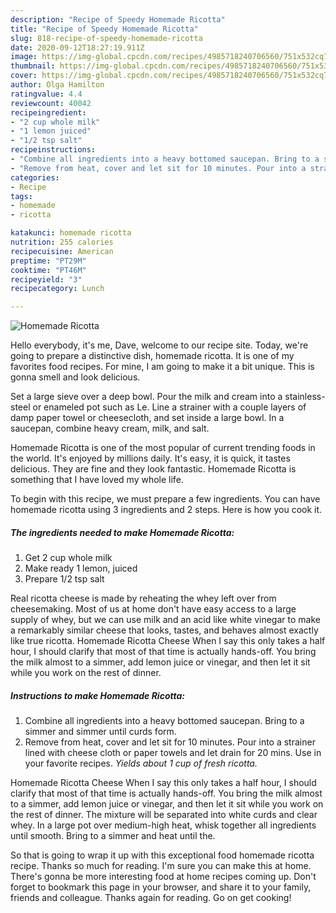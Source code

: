 ```yaml
---
description: "Recipe of Speedy Homemade Ricotta"
title: "Recipe of Speedy Homemade Ricotta"
slug: 818-recipe-of-speedy-homemade-ricotta
date: 2020-09-12T18:27:19.911Z
image: https://img-global.cpcdn.com/recipes/4985718240706560/751x532cq70/homemade-ricotta-recipe-main-photo.jpg
thumbnail: https://img-global.cpcdn.com/recipes/4985718240706560/751x532cq70/homemade-ricotta-recipe-main-photo.jpg
cover: https://img-global.cpcdn.com/recipes/4985718240706560/751x532cq70/homemade-ricotta-recipe-main-photo.jpg
author: Olga Hamilton
ratingvalue: 4.4
reviewcount: 40042
recipeingredient:
- "2 cup whole milk"
- "1 lemon juiced"
- "1/2 tsp salt"
recipeinstructions:
- "Combine all ingredients into a heavy bottomed saucepan. Bring to a simmer and simmer until curds form."
- "Remove from heat, cover and let sit for 10 minutes. Pour into a strainer lined with cheese cloth or paper towels and let drain for 20 mins. Use in your favorite recipes. *Yields about 1 cup of fresh ricotta.*"
categories:
- Recipe
tags:
- homemade
- ricotta

katakunci: homemade ricotta 
nutrition: 255 calories
recipecuisine: American
preptime: "PT29M"
cooktime: "PT46M"
recipeyield: "3"
recipecategory: Lunch

---
```



![Homemade Ricotta](https://img-global.cpcdn.com/recipes/4985718240706560/751x532cq70/homemade-ricotta-recipe-main-photo.jpg)

Hello everybody, it's me, Dave, welcome to our recipe site. Today, we're going to prepare a distinctive dish, homemade ricotta. It is one of my favorites food recipes. For mine, I am going to make it a bit unique. This is gonna smell and look delicious.

Set a large sieve over a deep bowl. Pour the milk and cream into a stainless-steel or enameled pot such as Le. Line a strainer with a couple layers of damp paper towel or cheesecloth, and set inside a large bowl. In a saucepan, combine heavy cream, milk, and salt.

Homemade Ricotta is one of the most popular of current trending foods in the world. It's enjoyed by millions daily. It's easy, it is quick, it tastes delicious. They are fine and they look fantastic. Homemade Ricotta is something that I have loved my whole life.


To begin with this recipe, we must prepare a few ingredients. You can have homemade ricotta using 3 ingredients and 2 steps. Here is how you cook it.

<!--inarticleads1-->

##### The ingredients needed to make Homemade Ricotta:

1. Get 2 cup whole milk
1. Make ready 1 lemon, juiced
1. Prepare 1/2 tsp salt


Real ricotta cheese is made by reheating the whey left over from cheesemaking. Most of us at home don&#39;t have easy access to a large supply of whey, but we can use milk and an acid like white vinegar to make a remarkably similar cheese that looks, tastes, and behaves almost exactly like true ricotta. Homemade Ricotta Cheese When I say this only takes a half hour, I should clarify that most of that time is actually hands-off. You bring the milk almost to a simmer, add lemon juice or vinegar, and then let it sit while you work on the rest of dinner. 

<!--inarticleads2-->

##### Instructions to make Homemade Ricotta:

1. Combine all ingredients into a heavy bottomed saucepan. Bring to a simmer and simmer until curds form.
1. Remove from heat, cover and let sit for 10 minutes. Pour into a strainer lined with cheese cloth or paper towels and let drain for 20 mins. Use in your favorite recipes. *Yields about 1 cup of fresh ricotta.*


Homemade Ricotta Cheese When I say this only takes a half hour, I should clarify that most of that time is actually hands-off. You bring the milk almost to a simmer, add lemon juice or vinegar, and then let it sit while you work on the rest of dinner. The mixture will be separated into white curds and clear whey. In a large pot over medium-high heat, whisk together all ingredients until smooth. Bring to a simmer and heat until the. 

So that is going to wrap it up with this exceptional food homemade ricotta recipe. Thanks so much for reading. I'm sure you can make this at home. There's gonna be more interesting food at home recipes coming up. Don't forget to bookmark this page in your browser, and share it to your family, friends and colleague. Thanks again for reading. Go on get cooking!
